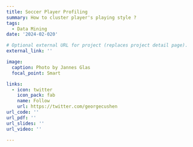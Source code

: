 ```yaml
---
title: Soccer Player Profiling
summary: How to cluster player's playing style ?
tags:
  - Data Mining
date: '2024-02-020'

# Optional external URL for project (replaces project detail page).
external_link: ''

image:
  caption: Photo by Jannes Glas
  focal_point: Smart

links:
  - icon: twitter
    icon_pack: fab
    name: Follow
    url: https://twitter.com/georgecushen
url_code: ''
url_pdf: ''
url_slides: ''
url_video: ''

---
```


